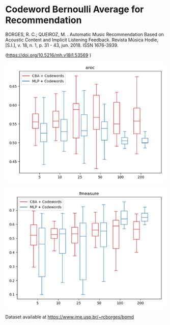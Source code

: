 # Codeword Bernoulli Average for Recommendation

BORGES, R. C.; QUEIROZ, M. . Automatic Music Recommendation Based on Acoustic Content and Implicit Listening Feedback. Revista Música Hodie, [S.l.], v. 18, n. 1, p. 31 - 43, jun. 2018. ISSN 1676-3939.

(https://doi.org/10.5216/mh.v18i1.53569	)


![alt text](plot/boxcompare_aroc.png)

![alt text](plot/boxcompare_fmeasure.png)


Dataset available at https://www.ime.usp.br/~rcborges/bpmd
